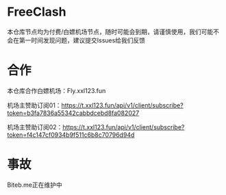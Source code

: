 # FreeClash
本仓库节点均为付费/白嫖机场节点，随时可能会到期，请谨慎使用，我们可能不会在第一时间发现问题，建议提交Issues给我们反馈
# 合作
本仓库合作白嫖机场：Fly.xxl123.fun

机场主赞助订阅01：https://t.xxl123.fun/api/v1/client/subscribe?token=b3fa7836a55342cabbdcebd8fa082027

机场主赞助订阅02：https://t.xxl123.fun/api/v1/client/subscribe?token=f4c147cf0934b9f511c6b8c70796d94d
# 事故
Biteb.me正在维护中
